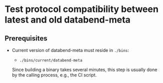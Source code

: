 # Test protocol compatibility between latest and old databend-meta

## Prerequisites

- Current version of databend-meta must reside in `./bins`:
    - `./bins/current/databend-meta`

    Since building a binary takes several minutes,
    this step is usually done by the calling process, e.g., the CI script.